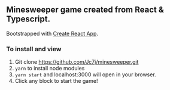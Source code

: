 ## Minesweeper game created from React & Typescript. 

Bootstrapped with [Create React App](https://github.com/facebook/create-react-app).

### To install and view
1. Git clone https://github.com/Jc7j/minesweeper.git
2. `yarn` to install node modules
3. `yarn start` and localhost:3000 will open in your browser.
4. Click any block to start the game! 
